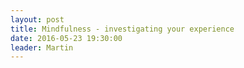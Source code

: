 ```yaml
---
layout: post
title: Mindfulness - investigating your experience
date: 2016-05-23 19:30:00
leader: Martin 
---
```

